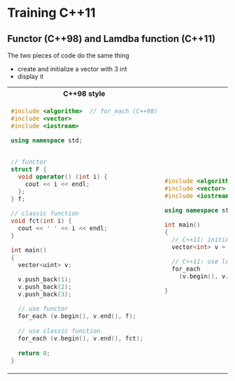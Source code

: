 # Training C++11

## Functor (C++98) and Lamdba function  (C++11)

The two pieces of code do the same thing
  - create and initialize a vector with 3 int
  - display it

<table>
<tr>
<th> C++98 style </th>
<th> C++11 style </th>
</tr>
<tr>
<td>

```C++
#include <algorithm>  // for_each (C++98)
#include <vector>
#include <iostream>

using namespace std;


// functor
struct F {
  void operator() (int i) {
    cout << i << endl;
  };
} f;

// classic function
void fct(int i) {
  cout << ' ' << i << endl;
}

int main()
{
  vector<uint> v;

  v.push_back(1);
  v.push_back(2);
  v.push_back(3);

  // use functor
  for_each (v.begin(), v.end(), f);
  
  // use classic function
  for_each (v.begin(), v.end(), fct);
  
  return 0;
}

```
</td>
<td>

```C++
#include <algorithm>
#include <vector>
#include <iostream>

using namespace std;

int main()
{
  // C++11: initialisation list wotk with stl container
  vector<int> v = {1, 2, 3};

  // C++11: use lambda function (i.e. anonymous function)
  for_each
    (v.begin(), v.end(), [] (int item) {cout << item << endl;});

}
```
</td>
</tr>
</table
